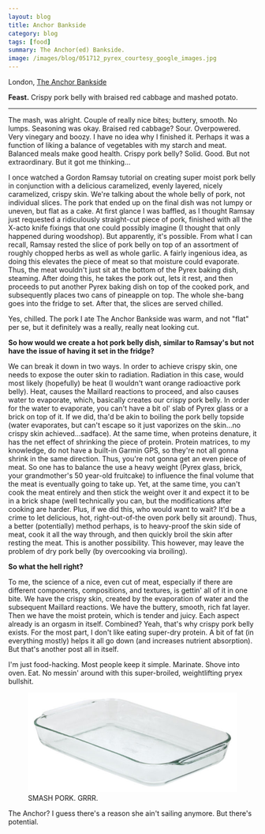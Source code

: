 ```yaml
---
layout: blog
title: Anchor Bankside
category: blog
tags: [food]  
summary: The Anchor(ed) Bankside.
image: /images/blog/051712_pyrex_courtesy_google_images.jpg
---
```


London, [The Anchor Bankside](http://www.yelp.com/biz/the-anchor-pub-and-johnsons-tearoom-london#query:The%20Anchor%20Bankside)

**Feast.** Crispy pork belly with braised red cabbage and mashed potato.

---

The mash, was alright. Couple of really nice bites; buttery, smooth. No lumps. Seasoning was okay. Braised red cabbage? Sour. Overpowered. Very vinegary and boozy. I have no idea why I finished it. Perhaps it was a function of liking a balance of vegetables with my starch and meat. Balanced meals make good health. Crispy pork belly? Solid. Good. But not extraordinary. But it got me thinking...

I once watched a Gordon Ramsay tutorial on creating super moist pork belly in conjunction with a delicious caramelized, evenly layered, nicely caramelized, crispy skin. We're talking about the whole belly of pork, not individual slices. The pork that ended up on the final dish was not lumpy or uneven, but flat as a cake. At first glance I was baffled, as I thought Ramsay just requested a ridiculously straight-cut piece of pork, finished with all the X-acto knife fixings that one could possibly imagine (I thought that only happened during woodshop). But apparently, it's possible. From what I can recall, Ramsay rested the slice of pork belly on top of an assortment of roughly chopped herbs as well as whole garlic. A fairly ingenious idea, as doing this elevates the piece of meat so that moisture could evaporate. Thus, the meat wouldn't just sit at the bottom of the Pyrex baking dish, steaming. After doing this, he takes the pork out, lets it rest, and then proceeds to put another Pyrex baking dish on top of the cooked pork, and subsequently places two cans of pineapple on top. The whole she-bang goes into the fridge to set. After that, the slices are served chilled.

Yes, chilled. The pork I ate The Anchor Bankside was warm, and not "flat" per se, but it definitely was a really, really neat looking cut.

**So how would we create a hot pork belly dish, similar to Ramsay's but not have the issue of having it set in the fridge?**

We can break it down in two ways. In order to achieve crispy skin, one needs to expose the outer skin to radiation. Radiation in this case, would most likely (hopefully) be heat (I wouldn't want orange radioactive pork belly). Heat, causes the Maillard reactions to proceed, and also causes water to evaporate, which, basically creates our crispy pork belly. In order for the water to evaporate, you can't have a bit ol' slab of Pyrex glass or a brick on top of it. If we did, tha'd be akin to boiling the pork belly topside (water evaporates, but can't escape so it just vaporizes on the skin...no crispy skin achieved...sadface). At the same time, when proteins denature, it has the net effect of shrinking the piece of protein. Protein matrices, to my knowledge, do not have a built-in Garmin GPS, so they're not all gonna shrink in the same direction. Thus, you're not gonna get an even piece of meat. So one has to balance the use a heavy weight (Pyrex glass, brick, your grandmother's 50 year-old fruitcake) to influence the final volume that the meat is eventually going to take up. Yet, at the same time, you can't cook the meat entirely and then stick the weight over it and expect it to be in a brick shape (well technically you can, but the modifications after cooking are harder. Plus, if we did this, who would want to wait? It'd be a crime to let delicious, hot, right-out-of-the oven pork belly sit around). Thus, a better (potentially) method perhaps, is to heavy-proof the skin side of meat, cook it all the way through, and then quickly broil the skin after resting the meat. This is another possibility. This however, may leave the problem of dry pork belly (by overcooking via broiling).

**So what the hell right?**

To me, the science of a nice, even cut of meat, especially if there are different components, compositions, and textures, is gettin' all of it in one bite. We have the crispy skin, created by the evaporation of water and the subsequent Maillard reactions. We have the buttery, smooth, rich fat layer. Then we have the moist protein, which is tender and juicy. Each aspect already is an orgasm in itself. Combined? Yeah, that's why crispy pork belly exists. For the most part, I don't like eating super-dry protein. A bit of fat (in everything mostly) helps it all go down (and increases nutrient absorption). But that's another post all in itself.

I'm just food-hacking. Most people keep it simple. Marinate. Shove into oven. Eat. No messin' around with this super-broiled, weightlifting pryex bullshit.

<figure>
    <img src="/images/blog/051712_pyrex_courtesy_google_images.jpg"></img>
    <figcaption>SMASH PORK. GRRR.</figcaption>
</figure>

The Anchor? I guess there's a reason she ain't sailing anymore. But there's potential.

